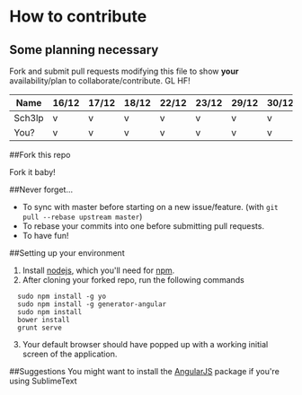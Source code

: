 How to contribute
=================

## Some planning necessary

Fork and submit pull requests modifying this file to show **your** availability/plan to collaborate/contribute. GL HF!

|Name|16/12|17/12|18/12|22/12|23/12|29/12|30/12|
|---|---|---|---|---|---|---|---|
|Sch3lp|v|v|v|v|v|v|v|
|You?|v|v|v|v|v|v|v|


##Fork this repo

Fork it baby!

##Never forget...

* To sync with master before starting on a new issue/feature. (with `git pull --rebase upstream master`)
* To rebase your commits into one before submitting pull requests.
* To have fun!

##Setting up your environment
1. Install [nodejs](http://nodejs.org/), which you'll need for [npm](https://www.npmjs.org/).
2. After cloning your forked repo, run the following commands
````
  sudo npm install -g yo
  sudo npm install -g generator-angular
  sudo npm install
  bower install
  grunt serve
````
3. Your default browser should have popped up with a working initial screen of the application. 

##Suggestions
You might want to install the [AngularJS](https://github.com/angular-ui/AngularJS-sublime-package) package if you're using SublimeText
